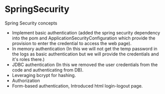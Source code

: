 # SpringSecurity
Spring Security concepts

- Implement basic authentication (added the spring security dependency into the pom and ApplicationSecurityConfiguration which provide the provision to enter the credential to access the web page).
- In memory authentication (In this we will not get the temp password in the logs as basic authentication but we will provide the credentials and it's roles there.)
- JDBC authentication (In this we removed the user credentials from the code and authenticating from DB).
- Leveraging bcrypt for hashing.
- Authorization
- Form-based authentication, Introduced html login-logout page.
